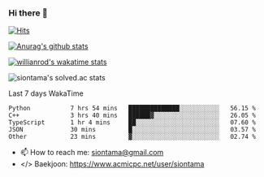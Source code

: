 ### Hi there 👋

[![Hits](https://hits.seeyoufarm.com/api/count/incr/badge.svg?url=https%3A%2F%2Fgithub.com%2FYaminyam&count_bg=%2379C83D&title_bg=%23555555&icon=&icon_color=%23E7E7E7&title=hits&edge_flat=false)](https://hits.seeyoufarm.com)

[![Anurag's github stats](https://github-readme-stats.vercel.app/api?username=Yaminyam)](https://github.com/anuraghazra/github-readme-stats)

[![willianrod's wakatime stats](https://github-readme-stats.vercel.app/api/wakatime?username=Yaminyam)](https://github.com/anuraghazra/github-readme-stats)

![siontama's solved.ac stats](https://github-readme-solvedac.hyp3rflow.vercel.app/api/?handle=siontama)

Last 7 days WakaTime
<!--START_SECTION:waka-->

```text
Python           7 hrs 54 mins   ██████████████░░░░░░░░░░░   56.15 %
C++              3 hrs 40 mins   ██████▓░░░░░░░░░░░░░░░░░░   26.05 %
TypeScript       1 hr 4 mins     ██░░░░░░░░░░░░░░░░░░░░░░░   07.60 %
JSON             30 mins         █░░░░░░░░░░░░░░░░░░░░░░░░   03.57 %
Other            23 mins         ▓░░░░░░░░░░░░░░░░░░░░░░░░   02.74 %
```

<!--END_SECTION:waka-->

- 📫 How to reach me: siontama@gmail.com
- </> Baekjoon: https://www.acmicpc.net/user/siontama

<!--
**Yaminyam/Yaminyam** is a ✨ _special_ ✨ repository because its `README.md` (this file) appears on your GitHub profile.

Here are some ideas to get you started:

- 🔭 I’m currently working on ...
- 🌱 I’m currently learning ...
- 👯 I’m looking to collaborate on ...
- 🤔 I’m looking for help with ...
- 💬 Ask me about ...
- 📫 How to reach me: ...
- 😄 Pronouns: ...
- ⚡ Fun fact: ...
-->
